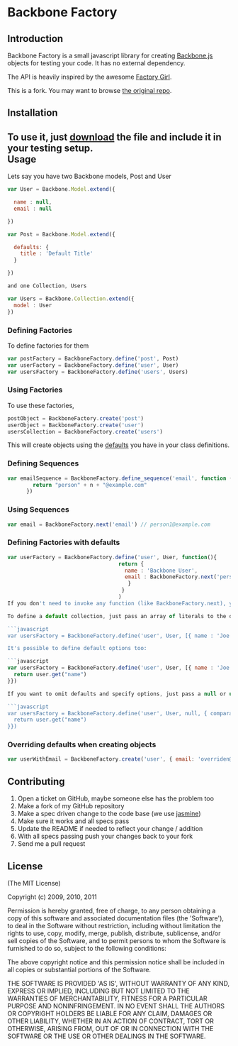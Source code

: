 Backbone Factory
================

Introduction
------------

Backbone Factory is a small javascript library for creating [Backbone.js](http://documentcloud.github.com/backbone/) objects for testing your code. It has no external dependency. 

The API is heavily inspired by the awesome [Factory Girl](https://github.com/thoughtbot/factory_girl).

This is a fork. You may want to browse [the original repo](https://github.com/SupportBee/Backbone-Factory).


Installation
------------

To use it, just [download](https://github.com/ejosafat/Backbone-Factory/raw/master/public/javascripts/backbone-factory.js) the file and include it in your testing setup.  
Usage
-----

Lets say you have two Backbone models, Post and User

```javascript
var User = Backbone.Model.extend({

  name : null,
  email : null

})

var Post = Backbone.Model.extend({

  defaults: {
    title : 'Default Title'
  }

})

and one Collection, Users

var Users = Backbone.Collection.extend({
  model : User
})
```

### Defining Factories

To define factories for them

```javascript
var postFactory = BackboneFactory.define('post', Post)
var userFactory = BackboneFactory.define('user', User)
var usersFactory = BackboneFactory.define('users', Users)
```

### Using Factories

To use these factories, 

```javascript
postObject = BackboneFactory.create('post')
userObject = BackboneFactory.create('user')
usersCollection = BackboneFactory.create('users')
```

This will create objects using the [defaults](http://documentcloud.github.com/backbone/#Model-defaults) you have in your class definitions.


### Defining Sequences 

```javascript
var emailSequence = BackboneFactory.define_sequence('email', function (n) {
        return "person" + n + "@example.com"
      })
```

### Using Sequences

```javascript
var email = BackboneFactory.next('email') // person1@example.com
```

### Defining Factories with defaults

```javascript
var userFactory = BackboneFactory.define('user', User, function(){
                                   return {
                                     name : 'Backbone User',
                                     email : BackboneFactory.next('person_email')
                                      }
                                    }
                                   )
If you don't need to invoke any function (like BackboneFactory.next), you can use a simple literal instead of a function as defaults.

To define a default collection, just pass an array of literals to the definition:

```javascript
var usersFactory = BackboneFactory.define('user', User, [{ name : 'Joe', email : 'joe@example.com' }])

It's possible to define default options too:

```javascript
var usersFactory = BackboneFactory.define('user', User, [{ name : 'Joe', email : 'joe@example.com' }], { comparator : function (user) {
  return user.get("name")
}})

If you want to omit defaults and specify options, just pass a null or undefined parameter as:

```javascript
var usersFactory = BackboneFactory.define('user', User, null, { comparator : function (user) {
  return user.get("name")
}})

```

### Overriding defaults when creating objects

```javascript
var userWithEmail = BackboneFactory.create('user', { email: 'overriden@example.com' }, { collection : users }})
 ```

Contributing
------------

1. Open a ticket on GitHub, maybe someone else has the problem too
2. Make a fork of my GitHub repository
3. Make a spec driven change to the code base (we use [jasmine](http://pivotal.github.com/jasmine/))
5. Make sure it works and all specs pass
6. Update the README if needed to reflect your change / addition
7. With all specs passing push your changes back to your fork
8. Send me a pull request


License
-------

(The MIT License)

Copyright (c) 2009, 2010, 2011

Permission is hereby granted, free of charge, to any person obtaining
a copy of this software and associated documentation files (the
'Software'), to deal in the Software without restriction, including
without limitation the rights to use, copy, modify, merge, publish,
distribute, sublicense, and/or sell copies of the Software, and to
permit persons to whom the Software is furnished to do so, subject to
the following conditions:

The above copyright notice and this permission notice shall be
included in all copies or substantial portions of the Software.

THE SOFTWARE IS PROVIDED 'AS IS', WITHOUT WARRANTY OF ANY KIND,
EXPRESS OR IMPLIED, INCLUDING BUT NOT LIMITED TO THE WARRANTIES OF
MERCHANTABILITY, FITNESS FOR A PARTICULAR PURPOSE AND NONINFRINGEMENT.
IN NO EVENT SHALL THE AUTHORS OR COPYRIGHT HOLDERS BE LIABLE FOR ANY
CLAIM, DAMAGES OR OTHER LIABILITY, WHETHER IN AN ACTION OF CONTRACT,
TORT OR OTHERWISE, ARISING FROM, OUT OF OR IN CONNECTION WITH THE
SOFTWARE OR THE USE OR OTHER DEALINGS IN THE SOFTWARE.




